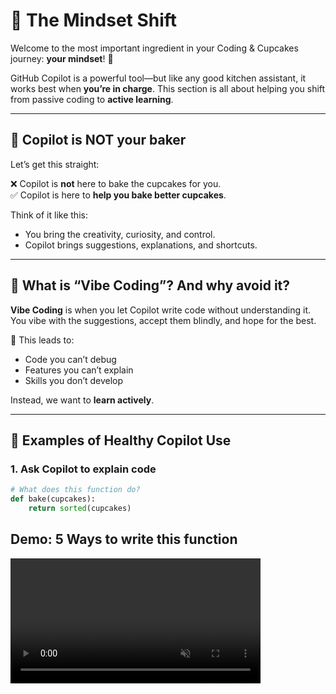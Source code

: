 # 🧠 The Mindset Shift

Welcome to the most important ingredient in your Coding & Cupcakes journey: **your mindset**! 🍰

GitHub Copilot is a powerful tool—but like any good kitchen assistant, it works best when **you’re in charge**. This section is all about helping you shift from passive coding to **active learning**.

---

## 🍩 Copilot is NOT your baker

Let’s get this straight:

❌ Copilot is **not** here to bake the cupcakes for you.  
✅ Copilot is here to **help you bake better cupcakes**.

Think of it like this:
- You bring the creativity, curiosity, and control.
- Copilot brings suggestions, explanations, and shortcuts.

---

## 🧁 What is “Vibe Coding”? And why avoid it?

**Vibe Coding** is when you let Copilot write code without understanding it. You vibe with the suggestions, accept them blindly, and hope for the best.

🚫 This leads to:
- Code you can’t debug
- Features you can’t explain
- Skills you don’t develop

Instead, we want to **learn actively**.

---

## 🍬 Examples of Healthy Copilot Use

### 1. **Ask Copilot to explain code**
```python
# What does this function do?
def bake(cupcakes):
    return sorted(cupcakes)
```

## Demo: 5 Ways to write this function

<video width="400" controls loop muted playsinline>
  <source src="../assets/5ways.mp4" type="video/mp4">
  Your browser does not support the video tag.
</video>
